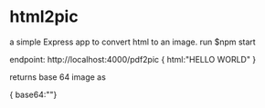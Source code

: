 # html2pic
a simple Express app to convert html to an image.
run $npm start

endpoint: http://localhost:4000/pdf2pic
{
 html:"<html><body>HELLO WORLD</body></html>"
}


returns base 64 image as 

{ base64:""}
